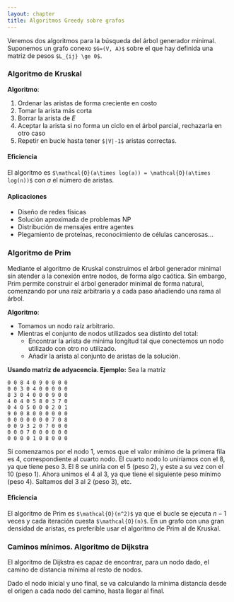 ```yaml
---
layout: chapter
title: Algoritmos Greedy sobre grafos
---
```


Veremos dos algoritmos para la búsqueda del árbol generador minimal. Suponemos un grafo conexo `$G=(V, A)$` sobre el que hay definida una matriz de pesos `$L_{ij} \ge 0$`.

### Algoritmo de Kruskal

**Algoritmo**:

1. Ordenar las aristas de forma creciente en costo
1. Tomar la arista más corta
1. Borrar la arista de $E$
1. Aceptar la arista si no forma un ciclo en el árbol parcial, rechazarla en otro caso
1. Repetir en bucle hasta tener `$|V|-1$` aristas correctas.

#### Eficiencia
El algoritmo es `$\mathcal{O}(a\times log(a)) = \mathcal{O}(a\times log(n))$` con $a$ el número de aristas.

#### Aplicaciones
* Diseño de redes físicas
* Solución aproximada de problemas NP
* Distribución de mensajes entre agentes
* Plegamiento de proteínas, reconocimiento de células cancerosas...

### Algoritmo de Prim
Mediante el algoritmo de Kruskal construimos el árbol generador minimal sin atender a la conexión entre nodos, de forma algo caótica. Sin embargo, Prim permite construir el árbol generador minimal de forma natural, comenzando por una raíz arbitraria y a cada paso añadiendo una rama al árbol.

**Algoritmo**:

* Tomamos un nodo raíz arbitrario.
* Mientras el conjunto de nodos utilizados sea distinto del total:
  * Encontrar la arista de mínima longitud tal que conectemos un nodo utilizado con otro no utilizado.
  * Añadir la arista al conjunto de aristas de la solución.

**Usando matriz de adyacencia. Ejemplo:**
Sea la matriz

    0 0 8 4 0 9 0 0 0 0
    0 0 3 0 4 0 0 0 0 0
    8 3 0 4 0 0 0 9 0 0
    4 0 4 0 5 8 0 3 7 0
    0 4 0 5 0 0 0 2 0 1
    9 0 0 8 0 0 0 0 0 0
    0 0 0 0 0 0 0 7 0 8
    0 0 9 3 2 0 7 0 0 0
    0 0 0 7 0 0 0 0 0 0
    0 0 0 0 1 0 8 0 0 0

Si comenzamos por el nodo 1, vemos que el valor mínimo de la primera fila es 4, correspondiente al cuarto nodo. El cuarto nodo lo uniríamos con el 8, ya que tiene peso 3. El 8 se uniría con el 5 (peso 2), y este a su vez con el 10 (peso 1). Ahora unimos el 4 al 3, ya que tiene el siguiente peso mínimo (peso 4). Saltamos del 3 al 2 (peso 3), etc.

#### Eficiencia
El algoritmo de Prim es `$\mathcal{O}(n^2)$` ya que el bucle se ejecuta $n-1$ veces y cada iteración cuesta `$\mathcal{O}(n)$`. En un grafo con una gran densidad de aristas, es preferible usar el algoritmo de Prim al de Kruskal.

### Caminos mínimos. Algoritmo de Dijkstra
El algoritmo de Dijkstra es capaz de encontrar, para un nodo dado, el camino de distancia mínima al resto de nodos.

Dado el nodo inicial y uno final, se va calculando la mínima distancia desde el origen a cada nodo del camino, hasta llegar al final.